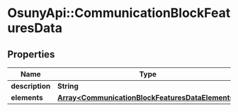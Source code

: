 # OsunyApi::CommunicationBlockFeaturesData

## Properties
Name | Type | Description | Notes
------------ | ------------- | ------------- | -------------
**description** | **String** |  | [optional] 
**elements** | [**Array&lt;CommunicationBlockFeaturesDataElements&gt;**](CommunicationBlockFeaturesDataElements.md) |  | [optional] 

